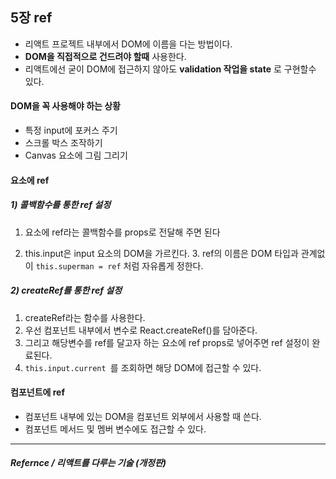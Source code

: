 ## 5장 ref

- 리액트 프로젝트 내부에서 DOM에 이름을 다는 방법이다.
- **DOM을 직접적으로 건드려야 할때** 사용한다.
- 리액트에선 굳이 DOM에 접근하지 않아도 **validation 작업을 state** 로 구현할수 있다.



#### DOM을 꼭 사용해야 하는 상황

- 특정 input에 포커스 주기
- 스크롤 박스 조작하기
- Canvas 요소에 그림 그리기



#### 요소에 ref 

  ##### 	1) 콜백함수를 통한 ref 설정

1. 요소에 ref라는 콜백함수를 props로 전달해 주면 된다

  2. this.input은 input 요소의 DOM을 가르킨다.
    3. ref의 이름은 DOM 타입과 관계없이 `this.superman = ref` 처럼 자유롭게 정한다.

   ##### 2) createRef를 통한 ref 설정

   1. createRef라는 함수를 사용한다.
   2. 우선 컴포넌트 내부에서 변수로 React.createRef()를 담아준다.
   3. 그리고 해당변수를 ref를 달고자 하는 요소에 ref props로 넣어주면 ref 설정이 완료된다.
   4. `this.input.current `를 조회하면 해당 DOM에 접근할 수 있다.



#### 컴포넌트에 ref

- 컴포넌트 내부에 있는 DOM을 컴포넌트 외부에서 사용할 때 쓴다.
- 컴포넌트 메서드 및 멤버 변수에도 접근할 수 있다.



<hr>

##### Refernce /  리액트를 다루는 기술 (개정판)